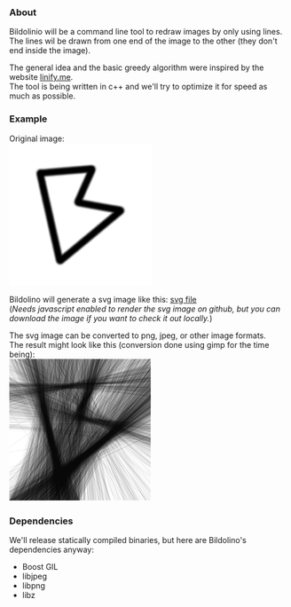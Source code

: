 ### About  

Bildolinio will be a command line tool to redraw images by only using lines.  
The lines wil be drawn from one end of the image to the other (they don't end inside the image).  

The general idea and the basic greedy algorithm were inspired by the website [linify.me](http://linify.me).  
The tool is being written in c++ and we'll try to optimize it for speed as much as possible.  

### Example  

Original image:  
![original image](https://raw.githubusercontent.com/david-caroli/bildolino/master/example/example1-original.jpg)  

Bildolino will generate a svg image like this: [svg file](https://github.com/david-caroli/bildolino/blob/master/example/example1-result-generated.svg)  
(*Needs javascript enabled to render the svg image on github, but you can download the image if you want to check it out locally.*)  

The svg image can be converted to png, jpeg, or other image formats.  
The result might look like this (conversion done using gimp for the time being):  
![png result (gimp)](https://raw.githubusercontent.com/david-caroli/bildolino/master/example/example1-result-svg-to-png-with-gimp.png)  

### Dependencies  

We'll release statically compiled binaries, but here are Bildolino's dependencies anyway:  

* Boost GIL  
* libjpeg  
* libpng  
* libz  

